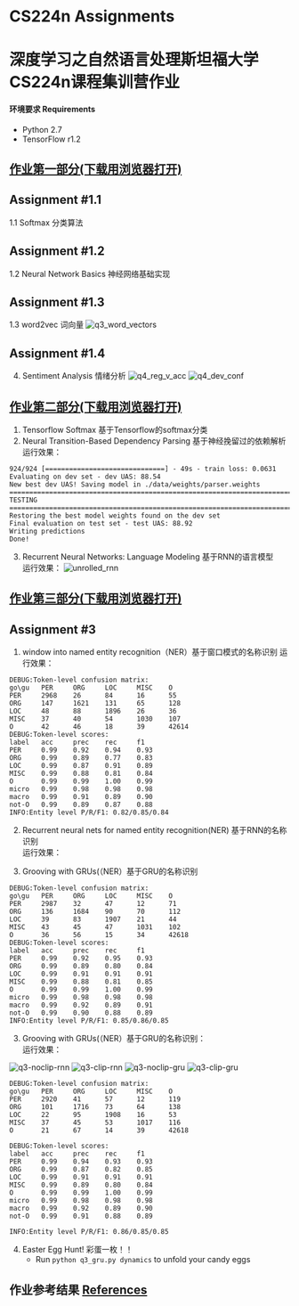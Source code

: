 # CS224n Assignments   
# 深度学习之自然语言处理斯坦福大学CS224n课程集训营作业

#### 环境要求 Requirements
* Python 2.7
* TensorFlow r1.2

## [作业第一部分(下载用浏览器打开)](https://github.com/learning511/cs224n-learning-camp/blob/master/assigments/CS224n_%20assignment1.html)
## Assignment #1.1
1.1 Softmax 分类算法
## Assignment #1.2
1.2 Neural Network Basics 神经网络基础实现
## Assignment #1.3
1.3 word2vec 词向量
![q3_word_vectors](http://wx2.sinaimg.cn/large/006Fmjmcly1fgydqi2vq4j30m80godgi.jpg)

## Assignment #1.4
4. Sentiment Analysis 情绪分析
![q4_reg_v_acc](http://wx1.sinaimg.cn/large/006Fmjmcly1fgydrwwnsbj30m80godgn.jpg)
![q4_dev_conf](http://wx1.sinaimg.cn/large/006Fmjmcly1fgydrmd0wtj30m80gojrx.jpg)

## [作业第二部分(下载用浏览器打开)](https://github.com/learning511/cs224n-learning-camp/blob/master/assigments/CS224n_%20assignment2.html)
1. Tensorflow Softmax 基于Tensorflow的softmax分类
2. Neural Transition-Based Dependency Parsing 基于神经挽留过的依赖解析  
运行效果：  
```
924/924 [==============================] - 49s - train loss: 0.0631    
Evaluating on dev set - dev UAS: 88.54
New best dev UAS! Saving model in ./data/weights/parser.weights
================================================================================
TESTING
================================================================================
Restoring the best model weights found on the dev set
Final evaluation on test set - test UAS: 88.92
Writing predictions
Done!
```

3. Recurrent Neural Networks: Language Modeling 基于RNN的语言模型  
运行效果：
![unrolled_rnn](http://wx3.sinaimg.cn/large/006Fmjmcly1fgzqfm9p4xj30p60bbdgu.jpg)

## [作业第三部分(下载用浏览器打开)](https://github.com/learning511/cs224n-learning-camp/blob/master/assigments/CS224n_%20assignment3.html)
## Assignment #3
1. window into named entity recognition（NER）基于窗口模式的名称识别 
运行效果：  
 ```
DEBUG:Token-level confusion matrix:
go\gu   PER     ORG     LOC     MISC    O    
PER     2968    26      84      16      55   
ORG     147     1621    131     65      128  
LOC     48      88      1896    26      36   
MISC    37      40      54      1030    107  
O       42      46      18      39      42614
DEBUG:Token-level scores:
label   acc     prec    rec     f1   
PER     0.99    0.92    0.94    0.93 
ORG     0.99    0.89    0.77    0.83 
LOC     0.99    0.87    0.91    0.89 
MISC    0.99    0.88    0.81    0.84 
O       0.99    0.99    1.00    0.99 
micro   0.99    0.98    0.98    0.98 
macro   0.99    0.91    0.89    0.90 
not-O   0.99    0.89    0.87    0.88 
INFO:Entity level P/R/F1: 0.82/0.85/0.84
```
2. Recurrent neural nets for named entity recognition(NER) 基于RNN的名称识别  
运行效果：  

3. Grooving with GRUs(（NER）基于GRU的名称识别 
```
DEBUG:Token-level confusion matrix:
go\gu   PER     ORG     LOC     MISC    O    
PER     2987    32      47      12      71   
ORG     136     1684    90      70      112  
LOC     39      83      1907    21      44   
MISC    43      45      47      1031    102  
O       36      56      15      34      42618
DEBUG:Token-level scores:
label   acc     prec    rec     f1   
PER     0.99    0.92    0.95    0.93 
ORG     0.99    0.89    0.80    0.84 
LOC     0.99    0.91    0.91    0.91 
MISC    0.99    0.88    0.81    0.85 
O       0.99    0.99    1.00    0.99 
micro   0.99    0.98    0.98    0.98 
macro   0.99    0.92    0.89    0.91 
not-O   0.99    0.90    0.88    0.89 
INFO:Entity level P/R/F1: 0.85/0.86/0.85
```  


3. Grooving with GRUs(（NER）基于GRU的名称识别：  
运行效果：  

![q3-noclip-rnn](http://wx2.sinaimg.cn/large/006Fmjmcly1fh6mpycoobj30hs0dcmxt.jpg)
![q3-clip-rnn](http://wx1.sinaimg.cn/large/006Fmjmcly1fh6mq3kxzqj30hs0dcdgh.jpg)
![q3-noclip-gru](http://wx2.sinaimg.cn/large/006Fmjmcly1fh6mq9pbitj30hs0dcgmc.jpg)
![q3-clip-gru](http://wx2.sinaimg.cn/large/006Fmjmcly1fh6mqdhyb7j30hs0dcjs6.jpg)

```
DEBUG:Token-level confusion matrix:
go\gu	PER  	ORG  	LOC  	MISC 	O    
PER  	2920 	41   	57   	12   	119  
ORG  	101  	1716 	73   	64   	138  
LOC  	22   	95   	1908 	16   	53   
MISC 	37   	45   	53   	1017 	116  
O    	21   	67   	14   	39   	42618

DEBUG:Token-level scores:
label	acc  	prec 	rec  	f1   
PER  	0.99 	0.94 	0.93 	0.93 
ORG  	0.99 	0.87 	0.82 	0.85 
LOC  	0.99 	0.91 	0.91 	0.91 
MISC 	0.99 	0.89 	0.80 	0.84 
O    	0.99 	0.99 	1.00 	0.99 
micro	0.99 	0.98 	0.98 	0.98 
macro	0.99 	0.92 	0.89 	0.90 
not-O	0.99 	0.91 	0.88 	0.89 

INFO:Entity level P/R/F1: 0.86/0.85/0.85
```

4. Easter Egg Hunt! 彩蛋一枚！！
    - Run `python q3_gru.py dynamics` to unfold your candy eggs  




## 作业参考结果 [References](https://github.com/learning511/cs224n-learning-camp/tree/master/assigments/solution)

